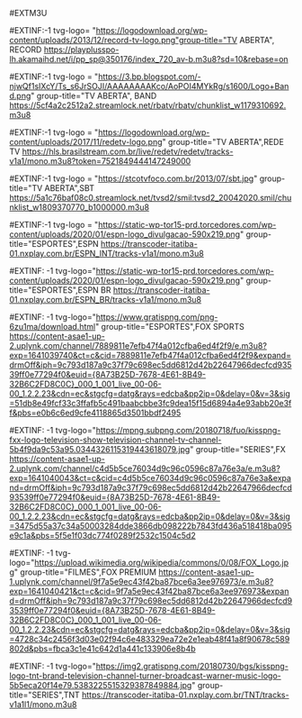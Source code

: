 #EXTM3U

#EXTINF:-1 tvg-logo= "https://logodownload.org/wp-content/uploads/2013/12/record-tv-logo.png"group-title="TV ABERTA", RECORD 
https://playplusspo-lh.akamaihd.net/i/pp_sp@350176/index_720_av-b.m3u8?sd=10&rebase=on
 
#EXTINF:-1 tvg-logo = "https://3.bp.blogspot.com/-njwQf1sIXcY/Ts_s6JrSOJI/AAAAAAAAKco/AoPOI4MYkRg/s1600/Logo+Band.png" group-title="TV ABERTA", BAND
https://5cf4a2c2512a2.streamlock.net/rbatv/rbatv/chunklist_w1179310692.m3u8

#EXTINF:-1 tvg-logo = "https://logodownload.org/wp-content/uploads/2017/11/redetv-logo.png" group-title="TV ABERTA",REDE TV
https://hls.brasilstream.com.br/live/redetv/redetv/tracks-v1a1/mono.m3u8?token=7521849444147249000

#EXTINF:-1 tvg-logo = "https://stcotvfoco.com.br/2013/07/sbt.jpg" group-title="TV ABERTA",SBT
https://5a1c76baf08c0.streamlock.net/tvsd2/smil:tvsd2_20042020.smil/chunklist_w1809370770_b1000000.m3u8

#EXTINF:-1 tvg-logo = "https://static-wp-tor15-prd.torcedores.com/wp-content/uploads/2020/01/espn-logo_divulgacao-590x219.png" group-title="ESPORTES",ESPN
https://transcoder-itatiba-01.nxplay.com.br/ESPN_INT/tracks-v1a1/mono.m3u8

#EXTINF: -1 tvg-logo="https://static-wp-tor15-prd.torcedores.com/wp-content/uploads/2020/01/espn-logo_divulgacao-590x219.png" group-title="ESPORTES",ESPN BR
https://transcoder-itatiba-01.nxplay.com.br/ESPN_BR/tracks-v1a1/mono.m3u8

#EXTINF: -1 tvg-logo="https://www.gratispng.com/png-6zu1ma/download.html" group-title="ESPORTES",FOX SPORTS
https://content-asae1-up-2.uplynk.com/channel/7889811e7efb47f4a012cfba6ed4f2f9/e.m3u8?exp=1641039740&ct=c&cid=7889811e7efb47f4a012cfba6ed4f2f9&expand=drmOff&iph=9c793d187a9c37f79c698ec5dd6812d42b22647966decfcd93539ff0e77294f0&euid={8A73B25D-7678-4E61-8B49-32B6C2FD8C0C}_000_1_001_live_00-06-00_1.2.2.23&cdn=ec&stgcfg=datg&rays=edcba&pp2ip=0&delay=0&v=3&sig=51db8e49fcf33c3ffafb5c491baabcbbe3fc9dea15f15d6894a4e93abb20e3ff&pbs=e0b6c6ed9cfe4118865d3501bbdf2495

#EXTINF: -1 tvg-logo="https://mpng.subpng.com/20180718/fuo/kisspng-fxx-logo-television-show-television-channel-tv-channel-5b4f9da9c53a95.0344326115319443618079.jpg" group-title="SERIES",FX
https://content-asae1-up-2.uplynk.com/channel/c4d5b5ce76034d9c96c0596c87a76e3a/e.m3u8?exp=1641040043&ct=c&cid=c4d5b5ce76034d9c96c0596c87a76e3a&expand=drmOff&iph=9c793d187a9c37f79c698ec5dd6812d42b22647966decfcd93539ff0e77294f0&euid={8A73B25D-7678-4E61-8B49-32B6C2FD8C0C}_000_1_001_live_00-06-00_1.2.2.23&cdn=ec&stgcfg=datg&rays=edcba&pp2ip=0&delay=0&v=3&sig=3475d55a37c34a50003284dde3866db098222b7843fd436a518418ba095e9c1a&pbs=5f5e1f03dc774f0289f2532c1504c5d2

#EXTINF: -1 tvg-logo="https://upload.wikimedia.org/wikipedia/commons/0/08/FOX_Logo.jpg" group-title="FILMES",FOX PREMIUM
https://content-asae1-up-1.uplynk.com/channel/9f7a5e9ec43f42ba87bce6a3ee976973/e.m3u8?exp=1641040421&ct=c&cid=9f7a5e9ec43f42ba87bce6a3ee976973&expand=drmOff&iph=9c793d187a9c37f79c698ec5dd6812d42b22647966decfcd93539ff0e77294f0&euid={8A73B25D-7678-4E61-8B49-32B6C2FD8C0C}_000_1_001_live_00-06-00_1.2.2.23&cdn=ec&stgcfg=datg&rays=edcba&pp2ip=0&delay=0&v=3&sig=4728c34c2456f3d03e02f94c6e483329ea72e2e1eab48f41a8f90678c589802d&pbs=fbca3c1e41c642d1a441c133906e8b4b

#EXTINF: -1 tvg-logo="https://img2.gratispng.com/20180730/bgs/kisspng-logo-tnt-brand-television-channel-turner-broadcast-warner-music-logo-5b5eca20f14e79.5383225515329387849884.jpg" group-title="SERIES",TNT
https://transcoder-itatiba-01.nxplay.com.br/TNT/tracks-v1a1l1/mono.m3u8

